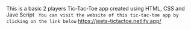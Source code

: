 This is a basic 2 players Tic-Tac-Toe app created using HTML, CSS and Jave Script
``` You can visit the website of this tic-tac-toe app by clicking on the link below```
https://jeets-tictactoe.netlify.app/

